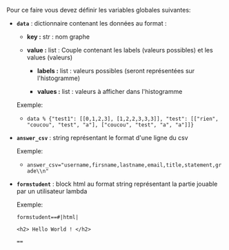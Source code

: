 Pour ce faire vous devez définir les variables globales suivantes:

- **`data`** : dictionnaire contenant les données au format : 

    - **key   :** str : nom graphe

    - **value :** list : Couple contenant les labels (valeurs possibles) et les values (valeurs)
        
        - **labels :** list : valeurs possibles (seront représentées sur l'histogramme)

        - **values :** list : valeurs à afficher dans l'histogramme

    Exemple: 
    
    - ```data % {"test1": [[0,1,2,3], [1,2,2,3,3,3]], "test": [["rien", "coucou", "test", "a"], ["coucou", "test", "a", "a"]]}```

- **`answer_csv`** : string représentant le format d'une ligne du csv

    Exemple: 
    
    - ```answer_csv="username,firsname,lastname,email,title,statement,grade\\n"```

- **`formstudent`** : block html au format string représentant la partie jouable par un utilisateur lambda

    Exemple: 
    
    `formstudent==#|html|`

    `<h2> Hello World ! </h2>`
    
    `==`

